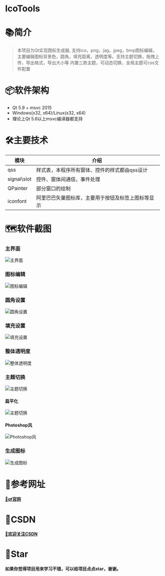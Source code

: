 # IcoTools

# 📚简介
> 本项目为Qt实现图标生成器, 支持ico，png，jag，jpeg，bmp图标编辑，主要编辑图标背景色，圆角，填充距离，透明度等。支持主题切换，拖拽上传，导出格式，导出大小等
> 内置三款主题，可动态切换，全局主题可css文件配置

# 📦软件架构
- Qt 5.9 + msvc 2015
- Windows(x32, x64)/Linux(x32, x64) 
- 理论上Qt 5.6以上msvc编译器都支持


# 🛠️主要技术

| 模块               |     介绍                                                                         |
| -------------------|---------------------------------------------------------------------------------|
| qss                |     样式表，本程序所有窗体、控件的样式都由qss设计                                   |
| signal\slot        |     控件、窗体间通信，事件处理                                                    |
| QPainter           |     部分窗口的绘制                                                               |
| iconfont           |     阿里巴巴矢量图标库，主要用于按钮及标签上图标等显示                              |


# 🗺️软件截图

### 主界面
![主界面](https://gitee.com/hudejie/IcoTools/raw/master/screenshot/1.png)

### 图标编辑
![图标编辑](https://gitee.com/hudejie/IcoTools/raw/master/screenshot/2.png)

### 圆角设置
![圆角设置](https://gitee.com/hudejie/IcoTools/raw/master/screenshot/3.png)

### 填充设置
![填充设置](https://gitee.com/hudejie/IcoTools/raw/master/screenshot/4.png)

### 整体透明度
![整体透明度](https://gitee.com/hudejie/IcoTools/raw/master/screenshot/5.png)

### 主题切换
![主题切换](https://gitee.com/hudejie/IcoTools/raw/master/screenshot/6.png)

#### 扁平化
![主题切换](https://gitee.com/hudejie/IcoTools/raw/master/screenshot/7.png)

#### Photoshop风
![Photoshop风](https://gitee.com/hudejie/IcoTools/raw/master/screenshot/8.png)

### 生成图标
![生成图标](https://gitee.com/hudejie/IcoTools/raw/master/screenshot/icon.ico)

# 📝参考网址

#### [📗qt官网](https://doc.qt.io/)


# 📌CSDN

#### [🎉欢迎关注CSDN](https://blog.csdn.net/qq_25549309)

# 🧡Star

#### 如果你觉得项目用来学习不错，可以给项目点点star，谢谢。
